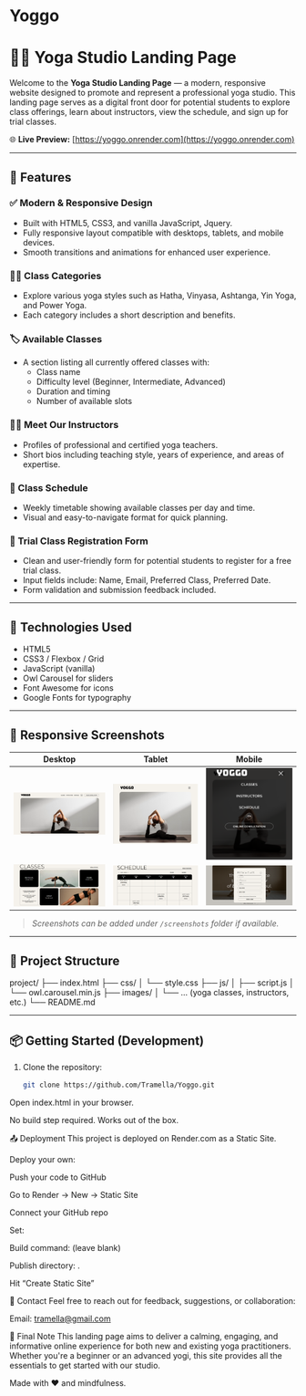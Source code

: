 # Yoggo

# 🧘‍♀️ Yoga Studio Landing Page

Welcome to the **Yoga Studio Landing Page** — a modern, responsive website designed to promote and represent a professional yoga studio. This landing page serves as a digital front door for potential students to explore class offerings, learn about instructors, view the schedule, and sign up for trial classes.

🌐 **Live Preview:** [https://yoggo.onrender.com](https://yoggo.onrender.com)  

---

## 🎯 Features

### ✅ Modern & Responsive Design
- Built with HTML5, CSS3, and vanilla JavaScript, Jquery.
- Fully responsive layout compatible with desktops, tablets, and mobile devices.
- Smooth transitions and animations for enhanced user experience.

### 🧘‍♂️ Class Categories
- Explore various yoga styles such as Hatha, Vinyasa, Ashtanga, Yin Yoga, and Power Yoga.
- Each category includes a short description and benefits.

### 🏷️ Available Classes
- A section listing all currently offered classes with:
  - Class name
  - Difficulty level (Beginner, Intermediate, Advanced)
  - Duration and timing
  - Number of available slots

### 👩‍🏫 Meet Our Instructors
- Profiles of professional and certified yoga teachers.
- Short bios including teaching style, years of experience, and areas of expertise.

### 📅 Class Schedule
- Weekly timetable showing available classes per day and time.
- Visual and easy-to-navigate format for quick planning.

### 📝 Trial Class Registration Form
- Clean and user-friendly form for potential students to register for a free trial class.
- Input fields include: Name, Email, Preferred Class, Preferred Date.
- Form validation and submission feedback included.

---

## 🚀 Technologies Used

- HTML5
- CSS3 / Flexbox / Grid
- JavaScript (vanilla)
- Owl Carousel for sliders
- Font Awesome for icons
- Google Fonts for typography

---

## 📱 Responsive Screenshots

| Desktop | Tablet | Mobile |
|--------|--------|--------|
| ![desktop](images/desktop.png) | ![tablet](images/tablet.png) | ![mobile](images/mobile.png) |
| ![classes](images/classes.png) | ![schedule](images/Schedule.png) | ![form](images/form.png) |
> *Screenshots can be added under `/screenshots` folder if available.*

---

## 📂 Project Structure

project/
├── index.html
├── css/
│ └── style.css
├── js/
│ ├── script.js
│ └── owl.carousel.min.js
├── images/
│ └── ... (yoga classes, instructors, etc.)
└── README.md

---

## 📦 Getting Started (Development)

1. Clone the repository:
   ```bash
   git clone https://github.com/Tramella/Yoggo.git
Open index.html in your browser.

No build step required. Works out of the box.

📤 Deployment
This project is deployed on Render.com as a Static Site.

Deploy your own:

Push your code to GitHub

Go to Render → New → Static Site

Connect your GitHub repo

Set:

Build command: (leave blank)

Publish directory: .

Hit “Create Static Site”

📩 Contact
Feel free to reach out for feedback, suggestions, or collaboration:

Email: tramella@gmail.com

🧘 Final Note
This landing page aims to deliver a calming, engaging, and informative online experience for both new and existing yoga practitioners. Whether you're a beginner or an advanced yogi, this site provides all the essentials to get started with our studio.

Made with ❤️ and mindfulness.
